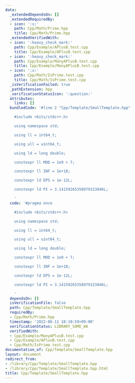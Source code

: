 ```yaml
---
data:
  _extendedDependsOn: []
  _extendedRequiredBy:
  - icon: ':x:'
    path: Cpp/Math/Prime.hpp
    title: Cpp/Math/Prime.hpp
  _extendedVerifiedWith:
  - icon: ':heavy_check_mark:'
    path: Cpp/Example/APlusB.test.cpp
    title: Cpp/Example/APlusB.test.cpp
  - icon: ':heavy_check_mark:'
    path: Cpp/Example/ManyAPlusB.test.cpp
    title: Cpp/Example/ManyAPlusB.test.cpp
  - icon: ':x:'
    path: Cpp/Math/IsPrime.test.cpp
    title: Cpp/Math/IsPrime.test.cpp
  _isVerificationFailed: true
  _pathExtension: hpp
  _verificationStatusIcon: ':question:'
  attributes:
    links: []
  bundledCode: '#line 2 "Cpp/Template/SmallTemplate.hpp"

    #include <bits/stdc++.h>

    using namespace std;

    using ll = int64_t;

    using ull = uint64_t;

    using ld = long double;

    constexpr ll MOD = 1e9 + 7;

    constexpr ll INF = 1e+18;

    constexpr ld EPS = 1e-12L;

    constexpr ld PI = 3.14159265358979323846L;

    '
  code: '#pragma once

    #include <bits/stdc++.h>

    using namespace std;

    using ll = int64_t;

    using ull = uint64_t;

    using ld = long double;

    constexpr ll MOD = 1e9 + 7;

    constexpr ll INF = 1e+18;

    constexpr ld EPS = 1e-12L;

    constexpr ld PI = 3.14159265358979323846L;

    '
  dependsOn: []
  isVerificationFile: false
  path: Cpp/Template/SmallTemplate.hpp
  requiredBy:
  - Cpp/Math/Prime.hpp
  timestamp: '2022-06-11 18:10:59+09:00'
  verificationStatus: LIBRARY_SOME_WA
  verifiedWith:
  - Cpp/Example/ManyAPlusB.test.cpp
  - Cpp/Example/APlusB.test.cpp
  - Cpp/Math/IsPrime.test.cpp
documentation_of: Cpp/Template/SmallTemplate.hpp
layout: document
redirect_from:
- /library/Cpp/Template/SmallTemplate.hpp
- /library/Cpp/Template/SmallTemplate.hpp.html
title: Cpp/Template/SmallTemplate.hpp
---
```

